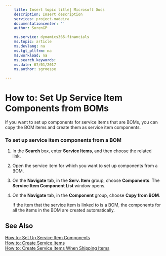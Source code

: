 ```yaml
---
    title: Insert topic title| Microsoft Docs
    description: Insert description
    services: project-madeira
    documentationcenter: ''
    author: SorenGP

    ms.service: dynamics365-financials
    ms.topic: article
    ms.devlang: na
    ms.tgt_pltfrm: na
    ms.workload: na
    ms.search.keywords:
    ms.date: 07/01/2017
    ms.author: sgroespe

---
```

# How to: Set Up Service Item Components from BOMs
If you want to set up components for service items that are BOMs, you can copy the BOM items and create them as service item components.  
  
### To set up service item components from a BOM  
  
1.  In the **Search** box, enter **Service Items**, and then choose the related link.  
  
2.  Open the service item for which you want to set up components from a BOM.  
  
3.  On the **Navigate** tab, in the **Serv. Item** group, choose **Components**. The **Service Item Component List** window opens.  
  
4.  On the **Navigate** tab, in the **Component** group, choose **Copy from BOM**.  
  
     If the item that the service item is linked to is a BOM, the components for all the items in the BOM are created automatically.  
  
## See Also  
 [How to: Set Up Service Item Components](../how-to-set-up-service-item-components.md)   
 [How to: Create Service Items](../how-to-create-service-items.md)   
 [How to: Create Service Items When Shipping Items](../how-to-create-service-items-when-shipping-items.md)